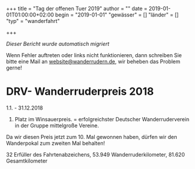 +++
title = "Tag der offenen Tuer 2019"
author = ""
date = 2019-01-01T01:00:00+02:00
begin = "2019-01-01"
"gewässer" = []
"länder" = []
"typ" = "wanderfahrt"

+++


*Dieser Bericht wurde automatisch migriert*

Wenn Fehler auftreten oder links nicht funktionieren, dann schreiben Sie bitte eine Mail an website@wanderrudern.de, wir beheben das Problem gerne!



# DRV- Wanderruderpreis 2018


1.1. - 31.12.2018

1. Platz im Winsauerpreis. = erfolgreichster Deutscher Wanderruderverein in der Gruppe mittelgroße Vereine.

Da wir diesen Preis jetzt zum 10. Mal gewonnen haben, dürfen wir den Wanderpokal zum zweiten Mal behalten!

32 Erfüller des Fahrtenabzeichens, 53.949 Wanderruderkilometer, 81.620 Gesamtkilometer